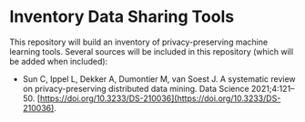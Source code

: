 # Inventory Data Sharing Tools

This repository will build an inventory of privacy-preserving machine learning tools. Several sources will be included in this repository (which will be added when included):

- Sun C, Ippel L, Dekker A, Dumontier M, van Soest J. A systematic review on privacy-preserving distributed data mining. Data Science 2021;4:121–50. [https://doi.org/10.3233/DS-210036](https://doi.org/10.3233/DS-210036).
